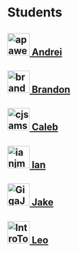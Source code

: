 <h1>Students</h1>

<h2><a href="https://github.com/apawelczyk">
  <img src="https://avatars0.githubusercontent.com/u/8356236?v=3&s=100" width="50" height="50" alt="apawelczyk">
  Andrei
</a></h2>

<h2><a href="https://github.com/brandondadam">
  <img src="https://avatars3.githubusercontent.com/u/7631485?v=3&s=100" width="50" height="50" alt="brandondadam">
  Brandon
</a></h2>

<h2><a href="https://github.com/cjsams">
  <img src="https://avatars3.githubusercontent.com/u/10637661?v=3&s=100" width="50" height="50" alt="cjsams">
  Caleb
</a></h2>

<h2><a href="https://github.com/ianjmccauley">
  <img src="https://avatars0.githubusercontent.com/u/7631489?v=3&s=100" width="50" height="50" alt="ianjmccauley">
  Ian
</a></h2>

<h2><a href="https://github.com/GigaJake">
  <img src="https://avatars1.githubusercontent.com/u/9859830?v=3&s=100" width="50" height="50" alt="GigaJake">
  Jake
</a></h2>

<h2><a href="https://github.com/IntroToScriptingLanguages">
  <img src="https://avatars1.githubusercontent.com/u/14020926?v=3&s=100" width="50" height="50" alt="IntroToScriptingLanguages">
  Leo
</a></h2>

<!--### [![GigaJake]() Jake](https://github.com/GigaJake)
* [Leo](https://github.com/IntroToScriptingLanguages)
-->
